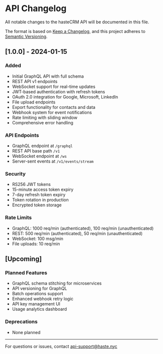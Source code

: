 # API Changelog

All notable changes to the hasteCRM API will be documented in this file.

The format is based on [Keep a Changelog](https://keepachangelog.com/en/1.0.0/),
and this project adheres to [Semantic Versioning](https://semver.org/spec/v2.0.0.html).

## [1.0.0] - 2024-01-15

### Added
- Initial GraphQL API with full schema
- REST API v1 endpoints
- WebSocket support for real-time updates
- JWT-based authentication with refresh tokens
- OAuth 2.0 integration for Google, Microsoft, LinkedIn
- File upload endpoints
- Export functionality for contacts and data
- Webhook system for event notifications
- Rate limiting with sliding window
- Comprehensive error handling

### API Endpoints
- GraphQL endpoint at `/graphql`
- REST API base path `/v1`
- WebSocket endpoint at `/ws`
- Server-sent events at `/v1/events/stream`

### Security
- RS256 JWT tokens
- 15-minute access token expiry
- 7-day refresh token expiry
- Token rotation in production
- Encrypted token storage

### Rate Limits
- GraphQL: 1000 req/min (authenticated), 100 req/min (unauthenticated)
- REST: 500 req/min (authenticated), 50 req/min (unauthenticated)
- WebSocket: 100 msg/min
- File uploads: 10 req/min

## [Upcoming]

### Planned Features
- GraphQL schema stitching for microservices
- API versioning for GraphQL
- Batch operations support
- Enhanced webhook retry logic
- API key management UI
- Usage analytics dashboard

### Deprecations
- None planned

---

For questions or issues, contact api-support@haste.nyc